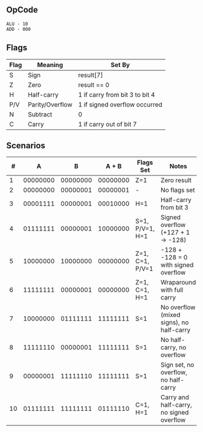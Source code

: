 ## OpCode

```
ALU - 10
ADD - 000
```

## Flags

| Flag | Meaning         | Set By                         |
|------|-----------------|--------------------------------|
| S    | Sign            | result[7]                      |
| Z    | Zero            | result == 0                    |
| H    | Half-carry      | 1 if carry from bit 3 to bit 4 |
| P/V  | Parity/Overflow | 1 if signed overflow occurred  |
| N    | Subtract        | 0                              |
| C    | Carry           | 1 if carry out of bit 7        |

## Scenarios

| #  | A        | B        | A + B    | Flags Set       | Notes                                     |
|----|----------|----------|----------|-----------------|-------------------------------------------|
| 1  | 00000000 | 00000000 | 00000000 | Z=1             | Zero result                               |
| 2  | 00000000 | 00000001 | 00000001 | -               | No flags set                              |
| 3  | 00001111 | 00000001 | 00010000 | H=1             | Half-carry from bit 3                     |
| 4  | 01111111 | 00000001 | 10000000 | S=1, P/V=1, H=1 | Signed overflow (+127 + 1 → -128)         |
| 5  | 10000000 | 10000000 | 00000000 | Z=1, C=1, P/V=1 | -128 + -128 = 0 with signed overflow      |
| 6  | 11111111 | 00000001 | 00000000 | Z=1, C=1, H=1   | Wraparound with full carry                |
| 7  | 10000000 | 01111111 | 11111111 | S=1             | No overflow (mixed signs), no half-carry  |
| 8  | 11111110 | 00000001 | 11111111 | S=1             | No half-carry, no overflow                |
| 9  | 00000001 | 11111110 | 11111111 | S=1             | Sign set, no overflow, no half-carry      |
| 10 | 01111111 | 11111111 | 01111110 | C=1, H=1        | Carry and half-carry, no signed overflow  |
